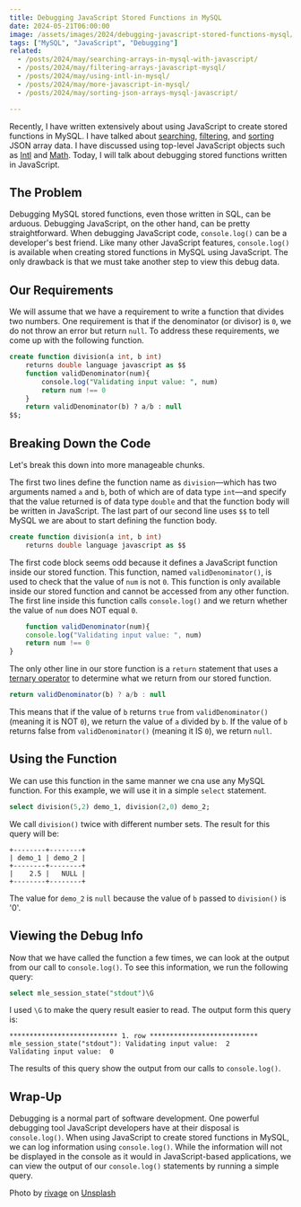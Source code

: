 ```yaml
---
title: Debugging JavaScript Stored Functions in MySQL
date: 2024-05-21T06:00:00
image: /assets/images/2024/debugging-javascript-stored-functions-mysql/header.jpg
tags: ["MySQL", "JavaScript", "Debugging"]
related:
  - /posts/2024/may/searching-arrays-in-mysql-with-javascript/
  - /posts/2024/may/filtering-arrays-javascript-mysql/
  - /posts/2024/may/using-intl-in-mysql/
  - /posts/2024/may/more-javascript-in-mysql/
  - /posts/2024/may/sorting-json-arrays-mysql-javascript/

---
```


Recently, I have written extensively about using JavaScript to create stored functions in MySQL. I have talked about [searching](/posts/2024/may/searching-arrays-in-mysql-with-javascript/), [filtering](/posts/2024/may/filtering-arrays-javascript-mysql/), and [sorting](/posts/2024/may/sorting-json-arrays-mysql-javascript/) JSON array data. I have discussed using top-level JavaScript objects such as [Intl](/posts/2024/may/using-intl-in-mysql/) and [Math](/posts/2024/may/more-javascript-in-mysql/). Today, I will talk about debugging stored functions written in JavaScript.

## The Problem

Debugging MySQL stored functions, even those written in SQL, can be arduous. Debugging JavaScript, on the other hand, can be pretty straightforward. When debugging JavaScript code, `console.log()` can be a developer's best friend. Like many other JavaScript features, `console.log()` is available when creating stored functions in MySQL using JavaScript. The only drawback is that we must take another step to view this debug data.

## Our Requirements

We will assume that we have a requirement to write a function that divides two numbers. One requirement is that if the denominator (or divisor) is `0`, we do not throw an error but return `null`. To address these requirements, we come up with the following function.

```sql
create function division(a int, b int)
    returns double language javascript as $$
    function validDenominator(num){
        console.log("Validating input value: ", num)
        return num !== 0
    }
    return validDenominator(b) ? a/b : null
$$;
```

## Breaking Down the Code

Let's break this down into more manageable chunks.

The first two lines define the function name as `division`—which has two arguments named `a` and `b`, both of which are of data type `int`—and specify that the value returned is of data type `double` and that the function body will be written in JavaScript. The last part of our second line uses `$$` to tell MySQL we are about to start defining the function body.

```sql
create function division(a int, b int)
    returns double language javascript as $$
```

The first code block seems odd because it defines a JavaScript function inside our stored function. This function, named `validDenominator()`, is used to check that the value of `num` is not `0`. This function is only available inside our stored function and cannot be accessed from any other function. The first line inside this function calls `console.log()` and we return whether the value of `num` does NOT equal `0`.

```javascript
    function validDenominator(num){
    console.log("Validating input value: ", num)
    return num !== 0
}
```

The only other line in our store function is a `return` statement that uses a [ternary operator](https://developer.mozilla.org/en-US/docs/Web/JavaScript/Reference/Operators/Conditional_operator) to determine what we return from our stored function.

```javascript
return validDenominator(b) ? a/b : null
```

This means that if the value of `b` returns `true` from `validDenominator()` (meaning it is NOT `0`), we return the value of `a` divided by `b`. If the value of `b` returns false from `validDenominator()` (meaning it IS `0`), we return `null`.

## Using the Function

We can use this function in the same manner we cna use any MySQL function. For this example, we will use it in a simple `select` statement.

```sql
select division(5,2) demo_1, division(2,0) demo_2;
```

We call `division()` twice with different number sets. The result for this query will be:

```text
+--------+--------+
| demo_1 | demo_2 |
+--------+--------+
|    2.5 |   NULL |
+--------+--------+
```

The value for `demo_2` is `null` because the value of `b` passed to `division()` is '0'.

## Viewing the Debug Info

Now that we have called the function a few times, we can look at the output from our call to `console.log()`. To see this information, we run the following query:

```sql
select mle_session_state("stdout")\G
```

I used `\G` to make the query result easier to read. The output form this query is:

```text
*************************** 1. row ***************************
mle_session_state("stdout"): Validating input value:  2
Validating input value:  0
```

The results of this query show the output from our calls to `console.log()`.

## Wrap-Up

Debugging is a normal part of software development. One powerful debugging tool JavaScript developers have at their disposal is `console.log()`. When using JavaScript to create stored functions in MySQL, we can log information using `console.log()`. While the information will not be displayed in the console as it would in JavaScript-based applications, we can view the output of our `console.log()` statements by running a simple query.


Photo by <a href="https://unsplash.com/@sigmund?utm_content=creditCopyText&utm_medium=referral&utm_source=unsplash">rivage</a> on <a href="https://unsplash.com/photos/man-in-black-t-shirt-sitting-on-white-chair-TVxYoWzqdjs?utm_content=creditCopyText&utm_medium=referral&utm_source=unsplash">Unsplash</a>
  